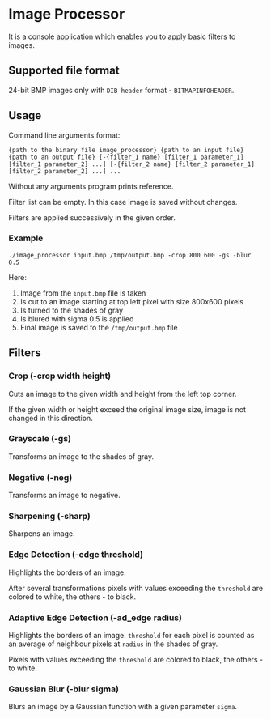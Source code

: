 # Image Processor

It is a console application which enables you to apply basic filters to images.

## Supported file format

24-bit BMP images only with `DIB header` format - `BITMAPINFOHEADER`.

## Usage

Command line arguments format:

`{path to the binary file image_processor} {path to an input file} {path to an output file}
[-{filter_1 name} [filter_1 parameter_1] [filter_1 parameter_2] ...]
[-{filter_2 name} [filter_2 parameter_1] [filter_2 parameter_2] ...] ...`

Without any arguments program prints reference.

Filter list can be empty. In this case image is saved without changes.

Filters are applied successively in the given order.

### Example
`./image_processor input.bmp /tmp/output.bmp -crop 800 600 -gs -blur 0.5`

Here:
1. Image from the `input.bmp` file is taken
2. Is cut to an image starting at top left pixel with size 800x600 pixels
3. Is turned to the shades of gray
4. Is blured with sigma 0.5 is applied
5. Final image is saved to the `/tmp/output.bmp` file

## Filters

### Crop (-crop width height)
Cuts an image to the given width and height from the left top corner.

If the given width or height exceed the original image size, image is not changed in this direction.

### Grayscale (-gs)
Transforms an image to the shades of gray.

### Negative (-neg)
Transforms an image to negative.

### Sharpening (-sharp)
Sharpens an image. 

### Edge Detection (-edge threshold)
Highlights the borders of an image.

After several transformations pixels with values exceeding  the `threshold` are colored to white,
the others - to black.

### Adaptive Edge Detection (-ad_edge radius)
Highlights the borders of an image. `threshold` for each pixel is counted as an average of neighbour
pixels at `radius` in the shades of gray.

Pixels with values exceeding  the `threshold` are colored to black, the others - to white.

### Gaussian Blur (-blur sigma)
Blurs an image by a Gaussian function with a given parameter `sigma`.